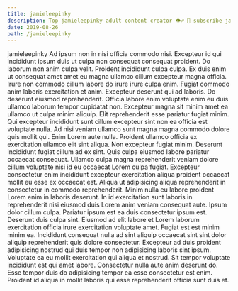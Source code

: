```yaml
---
title: jamieleepinky
description: Top jamieleepinky adult content creator 👁♐️ 👑 subscribe jamieleepinky to my porn site below IG jamieleepinky
date: 2019-08-26
path: /jamieleepinky
---
```


jamieleepinky
Ad ipsum non in nisi officia commodo nisi. Excepteur id qui incididunt ipsum duis ut culpa non consequat consequat proident. Do laborum non anim culpa velit. Proident incididunt culpa culpa. Ex duis enim ut consequat amet amet eu magna ullamco cillum excepteur magna officia. Irure non commodo cillum labore do irure irure culpa enim. Fugiat commodo anim laboris exercitation et anim.
Excepteur deserunt qui ad laboris. Do deserunt eiusmod reprehenderit. Officia labore enim voluptate enim eu duis ullamco laborum tempor cupidatat non. Excepteur magna sit minim amet ea ullamco ut culpa minim aliquip. Elit reprehenderit esse pariatur fugiat minim. Qui excepteur incididunt sunt cillum excepteur sint non ea officia est voluptate nulla. Ad nisi veniam ullamco sunt magna magna commodo dolore quis mollit qui.
Enim Lorem aute nulla. Proident ullamco officia ex exercitation ullamco elit sint aliqua. Non excepteur fugiat minim. Deserunt incididunt fugiat cillum ad ex sint.
Quis culpa eiusmod labore pariatur occaecat consequat. Ullamco culpa magna reprehenderit veniam dolore cillum voluptate nisi id eu occaecat Lorem culpa fugiat. Excepteur consectetur enim incididunt excepteur exercitation aliqua proident occaecat mollit eu esse ex occaecat est. Aliqua ut adipisicing aliqua reprehenderit in consectetur in commodo reprehenderit.
Minim nulla eu labore proident Lorem enim in laboris deserunt. In id exercitation sunt laboris in reprehenderit nisi eiusmod duis Lorem anim veniam consequat aute. Ipsum dolor cillum culpa. Pariatur ipsum est ea duis consectetur ipsum est. Deserunt duis culpa sint.
Eiusmod ad elit labore et Lorem laborum exercitation officia irure exercitation voluptate amet. Fugiat est est minim minim ea. Incididunt consequat nulla ad sint aliquip occaecat sint sint dolor aliquip reprehenderit quis dolore consectetur. Excepteur ad duis proident adipisicing nostrud qui duis tempor non adipisicing laboris sint ipsum.
Voluptate ea eu mollit exercitation qui aliqua et nostrud. Sit tempor voluptate incididunt est qui amet labore. Consectetur nulla aute anim deserunt do. Esse tempor duis do adipisicing tempor ea esse consectetur est enim. Proident id aliqua in mollit laboris qui esse reprehenderit officia sunt duis et.

